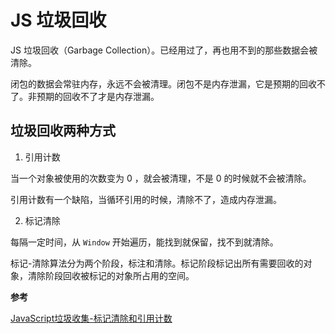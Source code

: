 # JS 垃圾回收

JS 垃圾回收（Garbage Collection）。已经用过了，再也用不到的那些数据会被清除。

闭包的数据会常驻内存，永远不会被清理。闭包不是内存泄漏，它是预期的回收不了。非预期的回收不了才是内存泄漏。

## 垃圾回收两种方式

1. 引用计数

当一个对象被使用的次数变为 0 ，就会被清理，不是 0 的时候就不会被清除。

引用计数有一个缺陷，当循环引用的时候，清除不了，造成内存泄漏。

2. 标记清除

每隔一定时间，从 `Window` 开始遍历，能找到就保留，找不到就清除。

标记-清除算法分为两个阶段，标注和清除。标记阶段标记出所有需要回收的对象，清除阶段回收被标记的对象所占用的空间。

**参考**

[JavaScript垃圾收集-标记清除和引用计数](https://www.cnblogs.com/scottjeremy/p/6870729.html)
